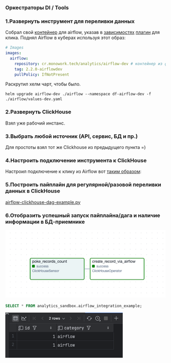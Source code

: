 ### Оркестраторы DI / Tools

### 1.Развернуть инструмент для переливки данных
Собрал свой [контейнер](dev/Containerfile) для airflow, указав в [зависимостях](dev/requirements.txt) [плагин](https://github.com/bryzgaloff/airflow-clickhouse-plugin) для клика.
Поднял Airflow в куберах используя этот образ:
```yaml
# Images
images:
  airflow:
    repository: cr.monowork.tech/analytics/airflow-dev # контейнер из файла сверху
    tag: 2.2.0-airflowdev
    pullPolicy: IfNotPresent
```
Раскрутил хелм чарт, чтобы было.    
```shell
helm upgrade airflow-dev ./airflow --namespace df-airflow-dev -f ./airflow/values-dev.yaml
```

### 2.Развернуть ClickHouse
Взял уже рабочий инстанс.

### 3.Выбрать любой источник (API, сервис, БД и пр.)
Для простоты взял тот же Clickhouse из предыдущего пункта =)

### 4.Настроить подключение инструмента к ClickHouse   
Настроил подключение к клику из Airflow вот [таким образом](https://github.com/bryzgaloff/airflow-clickhouse-plugin?tab=readme-ov-file#how-to-create-an-airflow-connection-to-clickhouse):

### 5.Построить пайплайн для регулярной/разовой переливки данных в ClickHouse 
[airflow-clickhouse-dag-example.py](airflow-clickhouse-dag-example.py)

### 6.Отобразить успешный запуск пайплайна/дага и наличие информации в БД-приемнике     


![dag.png](screenshots/dag.png)
```sql
SELECT * FROM analytics_sandbox.airflow_integration_example;
```

![data_in_click.png](screenshots/data_in_click.png)